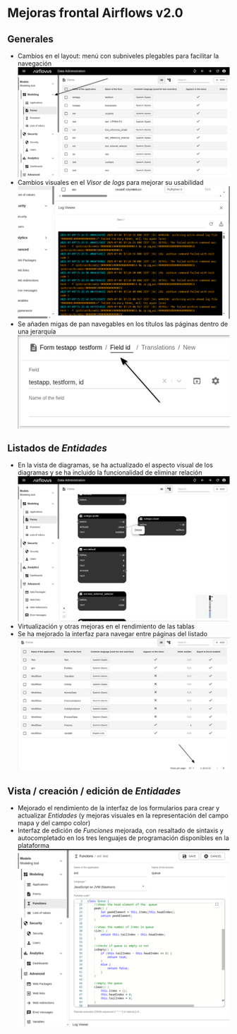 # Mejoras frontal Airflows v2.0

## Generales
- Cambios en el layout: menú con subniveles plegables para facilitar la navegación
![menu](./img/menu.png)
- Cambios visuales en el *Visor de logs* para mejorar su usabilidad
![logs](./img/logs.png)
- Se añaden migas de pan navegables en los títulos las páginas dentro de una jerarquía
![breadcrumbs](./img/bread.png)

## Listados de *Entidades*
- En la vista de diagramas, se ha actualizado el aspecto visual de los diagramas y se ha incluido la funcionalidad de eliminar relación
![E/R diagrams](./img/er.png)
- Virtualización y otras mejoras en el rendimiento de las tablas
- Se ha mejorado la interfaz para navegar entre páginas del listado
![Pagination](./img/pagination.png)

## Vista / creación / edición de *Entidades*
- Mejorado el rendimiento de la interfaz de los formularios para crear y actualizar *Entidades* (y mejoras visuales en la representación del campo mapa y del campo color)
- Interfaz de edición de *Funciones* mejorada, con resaltado de sintaxis y autocompletado en los tres lenguajes de programación disponibles en la plataforma
![E/R diagrams](./img/functions.png)
